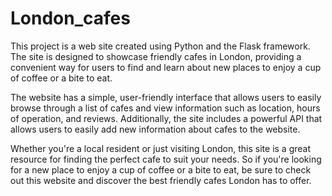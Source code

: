 # London_cafes

This project is a web site created using Python and the Flask framework. The site is designed to showcase friendly cafes in London, 
providing a convenient way for users to find and learn about new places to enjoy a cup of coffee or a bite to eat.

The website has a simple, user-friendly interface that allows users to easily browse through a list of cafes and view information such as location,
hours of operation, and reviews. Additionally, the site includes a powerful API that allows users to easily add new information about cafes to the website.

Whether you're a local resident or just visiting London, this site is a great resource for finding the perfect cafe to suit your needs.
So if you're looking for a new place to enjoy a cup of coffee or a bite to eat, be sure to check out this website and discover 
the best friendly cafes London has to offer.
